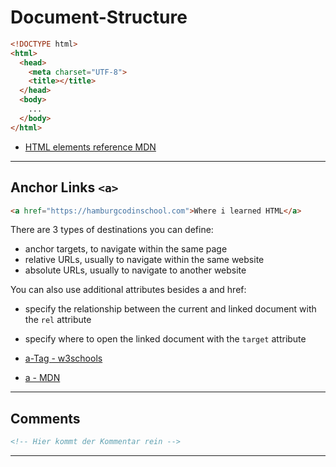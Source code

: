 # Document-Structure

```html
<!DOCTYPE html>
<html>
  <head>
    <meta charset="UTF-8">
    <title></title>
  </head>
  <body>
    ...
  </body>
</html>
```

- [HTML elements reference MDN](https://developer.mozilla.org/en-US/docs/Web/HTML/Element)

------

## Anchor Links `<a>`

```html
<a href="https://hamburgcodinschool.com">Where i learned HTML</a>  
```

There are 3 types of destinations you can define:

- anchor targets, to navigate within the same page
- relative URLs, usually to navigate within the same website
- absolute URLs, usually to navigate to another website

You can also use additional attributes besides a and href:

- specify the relationship between the current and linked document with the `rel` attribute
- specify where to open the linked document with the `target` attribute

- [a-Tag - w3schools](https://www.w3schools.com/tags/tag_a.asp)
- [a - MDN](https://developer.mozilla.org/de/docs/Web/HTML/Element/a)

------

## Comments

```html
<!-- Hier kommt der Kommentar rein -->
```

------

